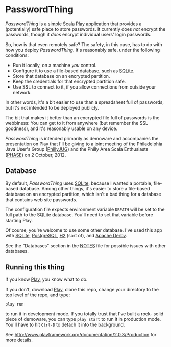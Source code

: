 # PasswordThing

*PasswordThing* is a simple Scala [Play][] application that provides a
(potentially) safe place to store passwords. It currently does _not_ encrypt
the passwords, though it _does_ encrypt individual users' login passwords.

So, how is that even remotely safe? The safety, in this case, has to do with
how you deploy *PasswordThing*. It's reasonably safe, under the following
conditions:

* Run it locally, on a machine _you_ control.
* Configure it to use a file-based database, such as [SQLite][].
* Store that database on an encrypted partition.
* Keep the credentials for that encrypted partition safe.
* Use SSL to connect to it, if you allow connections from outside your
  network.

In other words, it's a bit easier to use than a spreadsheet full of passwords,
but it's not intended to be deployed publicly.

The bit that makes it better than an encrypted file full of passwords is
the webbiness: You can get to it from anywhere (but remember the SSL goodness),
and it's reasonably usable on any device.

*PasswordThing* is intended primarily as demoware and accompanies the
presentation on Play that I'll be giving to a joint meeting of the Philadelphia
Java User's Group ([PhillyJUG][]) and the Philly Area Scala Enthusiasts
([PHASE][]) on 2 October, 2012.

## Database

By default, *PasswordThing* uses [SQLite][], because I wanted a portable, file-
based database. Among other things, it's easier to store a file-based database
on an encrypted partition, which isn't a bad thing for a database that contains
web site passwords.

The configuration file expects environment variable `DBPATH` will be set
to the full path to the SQLite database. You'll need to set that variable
before starting Play.

Of course, you're welcome to use some other database. I've used this app
with [SQLite][], [PostgreSQL][], [H2][] (sort of), and [Apache Derby][].

See the "Databases" section in the [NOTES][] file for possible issues with
other databases.

## Running this thing

If you know [Play][], you know what to do.

If you don't, download [Play][], clone this repo, change your directory to
the top level of the repo, and type:

    play run

to run it in development mode. If you totally trust that I've built a rock-
solid piece of demoware, you can type `play start` to run it in production
mode. You'll have to hit `Ctrl-D` to detach it into the background.

See <http://www.playframework.org/documentation/2.0.3/Production> for more
details.

[Play]: http://playframework.org/
[evolutions]: http://scala.playframework.org/documentation/2.0.3/Evolutions
[PhillyJUG]: http://phillyjug.skookle.com/
[PHASE]: http://scala-phase.org/
[Apache Derby]: http://db.apache.org/derby/
[H2]: http://www.h2database.org/
[SQLite]: http://www.sqlite.org/
[PostgreSQL]: http://www.postgresql.org/
[NOTES]: https://github.com/bmc/passwordthing-scala/blob/master/NOTES.md